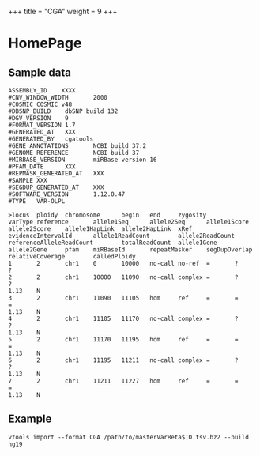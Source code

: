 +++
title = "CGA"
weight = 9
+++


# HomePage

## Sample data

    ASSEMBLY_ID    XXXX
    #CNV_WINDOW_WIDTH       2000
    #COSMIC COSMIC v48
    #DBSNP_BUILD    dbSNP build 132
    #DGV_VERSION    9
    #FORMAT_VERSION 1.7
    #GENERATED_AT   XXX
    #GENERATED_BY   cgatools
    #GENE_ANNOTATIONS       NCBI build 37.2
    #GENOME_REFERENCE       NCBI build 37
    #MIRBASE_VERSION        miRBase version 16
    #PFAM_DATE      XXX
    #REPMASK_GENERATED_AT   XXX
    #SAMPLE XXX
    #SEGDUP_GENERATED_AT    XXX
    #SOFTWARE_VERSION       1.12.0.47
    #TYPE   VAR-OLPL
    
    >locus  ploidy  chromosome      begin   end     zygosity        varType reference       allele1Seq      allele2Seq      allele1Score    allele2Score    allele1HapLink  allele2HapLink  xRef    evidenceIntervalId      allele1ReadCount        allele2ReadCount        referenceAlleleReadCount        totalReadCount  allele1Gene     allele2Gene     pfam    miRBaseId       repeatMasker    segDupOverlap   relativeCoverage        calledPloidy
    1       2       chr1    0       10000   no-call no-ref  =       ?       ?                                                                                                                          
    2       2       chr1    10000   11090   no-call complex =       ?       ?                                                                                                                                       1.13    N
    3       2       chr1    11090   11105   hom     ref     =       =       =                                                                                                                                       1.13    N
    4       2       chr1    11105   11170   no-call complex =       ?       ?                                                                                                                                       1.13    N
    5       2       chr1    11170   11195   hom     ref     =       =       =                                                                                                                                       1.13    N
    6       2       chr1    11195   11211   no-call complex =       ?       ?                                                                                                                                       1.13    N
    7       2       chr1    11211   11227   hom     ref     =       =       =                                                                                                                                       1.13    N
    
    



## Example

    vtools import --format CGA /path/to/masterVarBeta$ID.tsv.bz2 --build hg19
